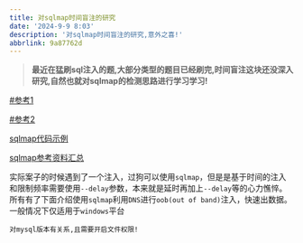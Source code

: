 ```yaml
---
title: 对sqlmap时间盲注的研究
date: '2024-9-9 8:03'
description: '对sqlmap时间盲注的研究,意外之喜!'
abbrlink: 9a87762d
---
```


> **最近在猛刷sql注入的题,大部分类型的题目已经刷完,时间盲注这块还没深入研究,自然也就对sqlmap的检测思路进行学习学习!**

[#参考1](https://www.freebuf.com/sectool/222967.html)

[#参考2](https://mp.weixin.qq.com/s/nCvrk6NEb_lDv7MXdXn3vA)

[sqlmap代码示例](https://www.cnblogs.com/hongfei/p/sqlmap-time-based-blind.html)

[sqlmap参考资料汇总](https://blog.csdn.net/q20010619/article/details/122243790)

实际案子的时候遇到了一个注入，过狗可以使用`sqlmap`，但是是基于时间的注入和限制频率需要使用`--delay`参数，本来就是延时再加上`--delay`等的心力憔悴。所有有了下面介绍使用`sqlmap`利用`DNS`进行`oob(out of band)`注入，快速出数据。一般情况下仅适用于`windows`平台

`对mysql版本有关系,且需要开启文件权限!`

